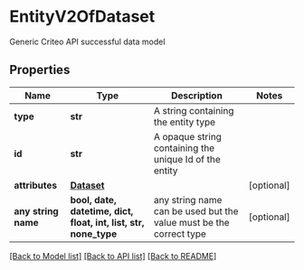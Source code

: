 # EntityV2OfDataset

Generic Criteo API successful data model

## Properties
Name | Type | Description | Notes
------------ | ------------- | ------------- | -------------
**type** | **str** | A string containing the entity type | 
**id** | **str** | A opaque string containing the unique Id of the entity | 
**attributes** | [**Dataset**](Dataset.md) |  | [optional] 
**any string name** | **bool, date, datetime, dict, float, int, list, str, none_type** | any string name can be used but the value must be the correct type | [optional]

[[Back to Model list]](../README.md#documentation-for-models) [[Back to API list]](../README.md#documentation-for-api-endpoints) [[Back to README]](../README.md)


